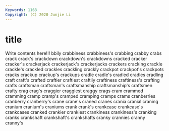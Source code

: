 ```yaml
---
Keywords: 1163
Copyright: (C) 2020 Junjie Li
---
```


# title

Write contents here!!!
bbily 
crabbiness 
crabbiness's
crabbing 
crabby 
crabs 
crack 
crack's 
crackdown 
crackdown's 
crackdowns 
cracked 
cracker
cracker's 
crackerjack 
crackerjack's 
crackerjacks 
crackers 
cracking 
crackle 
crackle's 
crackled 
crackles
crackling 
crackly 
crackpot 
crackpot's 
crackpots 
cracks 
crackup 
crackup's 
crackups 
cradle
cradle's 
cradled 
cradles 
cradling 
craft 
craft's 
crafted 
craftier 
craftiest 
craftily
craftiness 
craftiness's 
crafting 
crafts 
craftsman 
craftsman's 
craftsmanship 
craftsmanship's 
craftsmen 
crafty
crag 
crag's 
craggier 
craggiest 
craggy 
crags 
cram 
crammed 
cramming 
cramp
cramp's 
cramped 
cramping 
cramps 
crams 
cranberries 
cranberry 
cranberry's 
crane 
crane's
craned 
cranes 
crania 
cranial 
craning 
cranium 
cranium's 
craniums 
crank 
crank's
crankcase 
crankcase's 
crankcases 
cranked 
crankier 
crankiest 
crankiness 
crankiness's 
cranking 
cranks
crankshaft 
crankshaft's 
crankshafts 
cranky 
crannies 
cranny 
cranny's 
